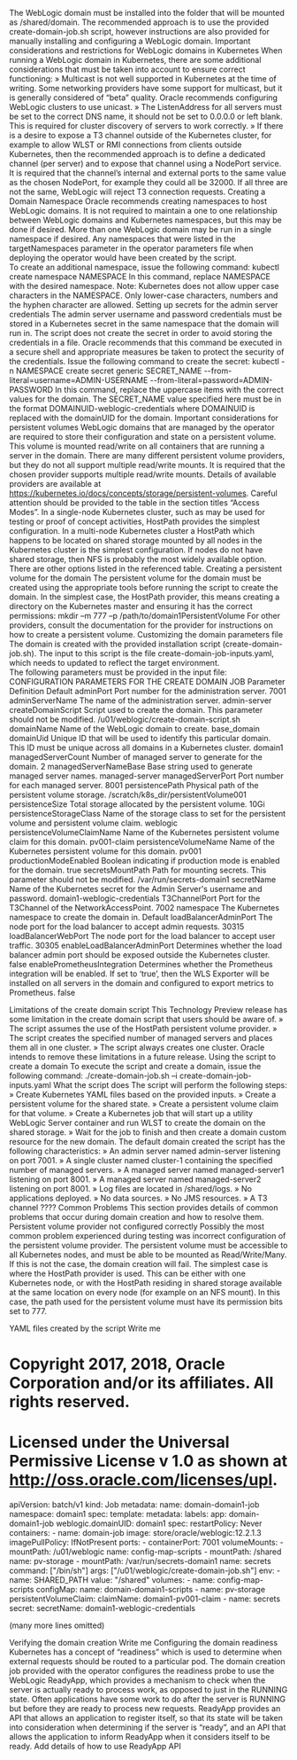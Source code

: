 The WebLogic domain must be installed into the folder that will be mounted as /shared/domain. The recommended approach is to use the provided create-domain-job.sh script, however instructions are also provided for manually installing and configuring a WebLogic domain.
Important considerations and restrictions for WebLogic domains in Kubernetes
When running a WebLogic domain in Kubernetes, there are some additional considerations that must be taken into account to ensure correct functioning:
»	Multicast is not well supported in Kubernetes at the time of writing.  Some networking providers have some support for multicast, but it is generally considered of “beta” quality.  Oracle recommends configuring WebLogic clusters to use unicast.
»	The ListenAddress for all servers must be set to the correct DNS name, it should not be set to 0.0.0.0 or left blank.  This is required for cluster discovery of servers to work correctly.
»	If there is a desire to expose a T3 channel outside of the Kubernetes cluster, for example to allow WLST or RMI connections from clients outside Kubernetes, then the recommended approach is to define a dedicated channel (per server) and to expose that channel using a NodePort service.  It is required that the channel’s internal and external ports to the same value as the chosen NodePort, for example they could all be 32000.  If all three are not the same, WebLogic will reject T3 connection requests.
Creating a Domain Namespace
Oracle recommends creating namespaces to host WebLogic domains. It is not required to maintain a one to one relationship between WebLogic domains and Kubernetes namespaces, but this may be done if desired. More than one WebLogic domain may be run in a single namespace if desired.
Any namespaces that were listed in the targetNamespaces parameter in the operator parameters file when deploying the operator would have been created by the script.  
To create an additional namespace, issue the following command:
kubectl create namespace NAMESPACE
In this command, replace NAMESPACE with the desired namespace.
Note: Kubernetes does not allow upper case characters in the NAMESPACE.  Only lower-case characters, numbers and the hyphen character are allowed.
Setting up secrets for the admin server credentials
The admin server username and password credentials must be stored in a Kubernetes secret in the same namespace that the domain will run in.  The script does not create the secret in order to avoid storing the credentials in a file.  Oracle recommends that this command be executed in a secure shell and appropriate measures be taken to protect the security of the credentials.
Issue the following command to create the secret:
kubectl -n NAMESPACE create secret generic SECRET_NAME
  --from-literal=username=ADMIN-USERNAME
  --from-literal=password=ADMIN-PASSWORD
In this command, replace the uppercase items with the correct values for the domain.
The SECRET_NAME value specified here must be in the format DOMAINUID-weblogic-credentials where DOMAINUID is replaced with the domainUID for the domain.
Important considerations for persistent volumes
WebLogic domains that are managed by the operator are required to store their configuration and state on a persistent volume.  This volume is mounted read/write on all containers that are running a server in the domain.  There are many different persistent volume providers, but they do not all support multiple read/write mounts.  It is required that the chosen provider supports multiple read/write mounts. Details of available providers are available at https://kubernetes.io/docs/concepts/storage/persistent-volumes.  Careful attention should be provided to the table in the section titles “Access Modes”.
In a single-node Kubernetes cluster, such as may be used for testing or proof of concept activities, HostPath provides the simplest configuration.  In a multi-node Kubernetes cluster a HostPath which happens to be located on shared storage mounted by all nodes in the Kubernetes cluster is the simplest configuration.  If nodes do not have shared storage, then NFS is probably the most widely available option.  There are other options listed in the referenced table.
Creating a persistent volume for the domain
The persistent volume for the domain must be created using the appropriate tools before running the script to create the domain.  In the simplest case, the HostPath provider, this means creating a directory on the Kubernetes master and ensuring it has the correct permissions:
mkdir –m 777 –p /path/to/domain1PersistentVolume
For other providers, consult the documentation for the provider for instructions on how to create a persistent volume.
Customizing the domain parameters file
The domain is created with the provided installation script (create-domain-job.sh).  The input to this script is the file create-domain-job-inputs.yaml, which needs to updated to reflect the target environment.  
The following parameters must be provided in the input file:
CONFIGURATION PARAMETERS FOR THE CREATE DOMAIN JOB
Parameter	Definition	Default
adminPort	Port number for the administration server.	7001
adminServerName	The name of the administration server.	admin-server
createDomainScript	Script used to create the domain.  This parameter should not be modified.	/u01/weblogic/create-domain-script.sh
domainName	Name of the WebLogic domain to create.	base_domain
domainUid	Unique ID that will be used to identify this particular domain. This ID must be unique across all domains in a Kubernetes cluster.	domain1
managedServerCount	Number of managed server to generate for the domain.	2
managedServerNameBase	Base string used to generate managed server names.	managed-server
managedServerPort	Port number for each managed server.	8001
persistencePath	Physical path of the persistent volume storage.	/scratch/k8s_dir/persistentVolume001
persistenceSize	Total storage allocated by the persistent volume.	10Gi
persistenceStorageClass	Name of the storage class to set for the persistent volume and persistent volume claim.	weblogic
persistenceVolumeClaimName	Name of the Kubernetes persistent volume claim for this domain.	pv001-claim
persistenceVolumeName	Name of the Kubernetes persistent volume for this domain.	pv001
productionModeEnabled	Boolean indicating if production mode is enabled for the domain.	true
secretsMountPath	Path for mounting secrets.  This parameter should not be modified.	/var/run/secrets-domain1
secretName	Name of the Kubernetes secret for the Admin Server's username and password.	domain1-weblogic-credentials
T3ChannelPort	Port for the T3Channel of the NetworkAccessPoint.	7002
namespace	The Kubernetes namespace to create the domain in.	Default
loadBalancerAdminPort	The node port for the load balancer to accept admin requests.	30315
loadBalancerWebPort	The node port for the load balancer to accept user traffic. 	30305
enableLoadBalancerAdminPort	Determines whether the load balancer admin port should be exposed outside the Kubernetes cluster.	false
enablePrometheusIntegration	Determines whether the Prometheus integration will be enabled.  If set to ‘true’, then the WLS Exporter will be installed on all servers in the domain and configured to export metrics to Prometheus.	false

Limitations of the create domain script
This Technology Preview release has some limitation in the create domain script that users should be aware of.
»	The script assumes the use of the HostPath persistent volume provider.
»	The script creates the specified number of managed servers and places them all in one cluster.
»	The script always creates one cluster.
Oracle intends to remove these limitations in a future release.
Using the script to create a domain
To execute the script and create a domain, issue the following command:
./create-domain-job.sh –i create-domain-job-inputs.yaml
What the script does
The script will perform the following steps:
»	Create Kubernetes YAML files based on the provided inputs.
»	Create a persistent volume for the shared state.
»	Create a persistent volume claim for that volume.
»	Create a Kubernetes job that will start up a utility WebLogic Server container and run WLST to create the domain on the shared storage.
»	Wait for the job to finish and then create a domain custom resource for the new domain.
The default domain created the script has the following characteristics:
»	An admin server named admin-server listening on port 7001.
»	A single cluster named cluster-1 containing the specified number of managed servers.
»	A managed server named managed-server1 listening on port 8001.
»	A managed server named managed-server2 listening on port 8001.
»	Log files are located in /shared/logs.
»	No applications deployed.
»	No data sources.
»	No JMS resources.
»	A T3 channel ????
Common Problems
This section provides details of common problems that occur during domain creation and how to resolve them.
Persistent volume provider not configured correctly
Possibly the most common problem experienced during testing was incorrect configuration of the persistent volume provider.  The persistent volume must be accessible to all Kubernetes nodes, and must be able to be mounted as Read/Write/Many.  If this is not the case, the domain creation will fail.
The simplest case is where the HostPath provider is used.  This can be either with one Kubernetes node, or with the HostPath residing in shared storage available at the same location on every node (for example on an NFS mount).  In this case, the path used for the persistent volume must have its permission bits set to 777.

YAML files created by the script
Write me

# Copyright 2017, 2018, Oracle Corporation and/or its affiliates.  All rights reserved.
# Licensed under the Universal Permissive License v 1.0 as shown at http://oss.oracle.com/licenses/upl.
apiVersion: batch/v1
kind: Job
metadata:
  name: domain-domain1-job
  namespace: domain1
spec:
  template:
    metadata:
      labels:
        app: domain-domain1-job
        weblogic.domainUID: domain1
    spec:
      restartPolicy: Never
      containers:
        - name: domain-job
          image: store/oracle/weblogic:12.2.1.3
          imagePullPolicy: IfNotPresent
          ports:
            - containerPort: 7001
          volumeMounts:
          - mountPath: /u01/weblogic
            name: config-map-scripts
          - mountPath: /shared
            name: pv-storage
          - mountPath: /var/run/secrets-domain1
            name: secrets
          command: ["/bin/sh"]
          args: ["/u01/weblogic/create-domain-job.sh"]
          env:
            - name: SHARED_PATH
              value: "/shared"
      volumes:
        - name: config-map-scripts
          configMap:
            name: domain-domain1-scripts
        - name: pv-storage
          persistentVolumeClaim:
            claimName: domain1-pv001-claim
        - name: secrets
          secret:
            secretName: domain1-weblogic-credentials

(many more lines omitted)

Verifying the domain creation
Write me
Configuring the domain readiness
Kubernetes has a concept of “readiness” which is used to determine when external requests should be routed to a particular pod.  The domain creation job provided with the operator configures the readiness probe to use the WebLogic ReadyApp, which provides a mechanism to check when the server is actually ready to process work, as opposed to just in the RUNNING state.  Often applications have some work to do after the server is RUNNING but before they are ready to process new requests.
ReadyApp provides an API that allows an application to register itself, so that its state will be taken into consideration when determining if the server is “ready”, and an API that allows the application to inform ReadyApp when it considers itself to be ready.
Add details of how to use ReadyApp API
